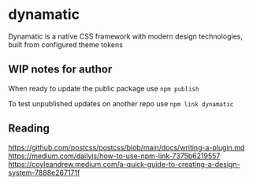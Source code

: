 # dynamatic
Dynamatic is a native CSS framework with modern design technologies, built from configured theme tokens

## WIP notes for author

When ready to update the public package use `npm publish`

To test unpublished updates on another repo use `npm link dynamatic`

## Reading

https://github.com/postcss/postcss/blob/main/docs/writing-a-plugin.md
https://medium.com/dailyjs/how-to-use-npm-link-7375b6219557
https://coyleandrew.medium.com/a-quick-guide-to-creating-a-design-system-7888e267171f
